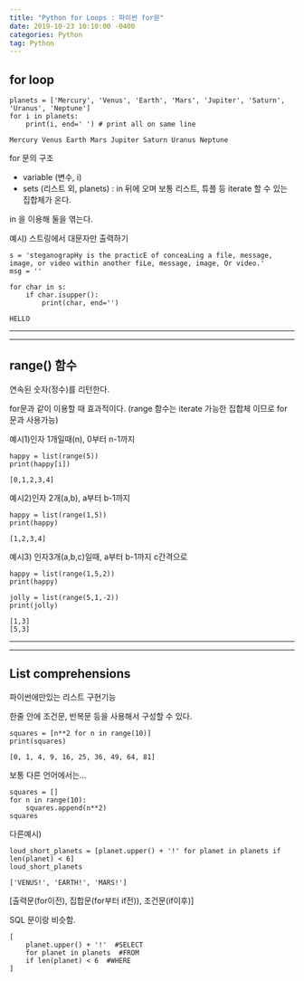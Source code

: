 ```yaml
---
title: "Python for Loops : 파이썬 for문"
date: 2019-10-23 10:10:00 -0400
categories: Python
tag: Python 
---
```


## for loop

```
planets = ['Mercury', 'Venus', 'Earth', 'Mars', 'Jupiter', 'Saturn', 'Uranus', 'Neptune']
for i in planets:
    print(i, end=' ') # print all on same line
```

```
Mercury Venus Earth Mars Jupiter Saturn Uranus Neptune 
```

for 문의 구조

* variable (변수, i)
* sets (리스트 외, planets) : in 뒤에 오며 보통 리스트, 튜플 등 iterate 할 수 있는 집합체가 온다.

in 을 이용해 둘을 엮는다.

예시) 스트링에서 대문자만 출력하기
```
s = 'steganograpHy is the practicE of conceaLing a file, message, image, or video within another fiLe, message, image, Or video.'
msg = ''

for char in s:
    if char.isupper():
        print(char, end='') 
```

```
HELLO
```

***
***

## range() 함수

연속된 숫자(정수)를 리턴한다.

for문과 같이 이용할 때 효과적이다. (range 함수는 iterate 가능한 집합체 이므로 for문과 사용가능)

예시1)인자 1개일때(n), 0부터 n-1까지
```
happy = list(range(5))    
print(happy[i])
```

```
[0,1,2,3,4]
```

예시2)인자 2개(a,b), a부터 b-1까지
```
happy = list(range(1,5))
print(happy)
```

```
[1,2,3,4]
```

예시3) 인자3개(a,b,c)일때, a부터 b-1까지 c간격으로
```
happy = list(range(1,5,2))
print(happy)

jolly = list(range(5,1,-2))
print(jolly)
```

```
[1,3]
[5,3]
```
***
***

## List comprehensions

파이썬에만있는 리스트 구현기능

한줄 안에 조건문, 반복문 등을 사용해서 구성할 수 있다.

```
squares = [n**2 for n in range(10)]
print(squares)
```

```
[0, 1, 4, 9, 16, 25, 36, 49, 64, 81]
```


보통 다른 언어에서는...
```
squares = []
for n in range(10):
    squares.append(n**2)
squares
```

다른예시)
```
loud_short_planets = [planet.upper() + '!' for planet in planets if len(planet) < 6]
loud_short_planets
```

```
['VENUS!', 'EARTH!', 'MARS!']
```
[출력문(for이전), 집합문(for부터 if전)), 조건문(if이후)]

SQL 문이랑 비슷함.

```
[
    planet.upper() + '!'  #SELECT
    for planet in planets  #FROM
    if len(planet) < 6  #WHERE
]
```

